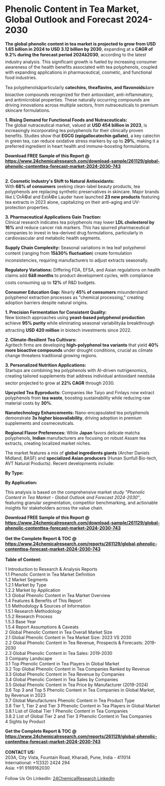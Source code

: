 <h1>Phenolic Content in Tea Market, Global Outlook and Forecast 2024-2030</h1><p><strong>The global phenolic content in tea market is projected to grow from USD 1.65 billion in 2024 to USD 3.12 billion by 2030</strong>, expanding at a <strong>CAGR of 9.2% during the forecast period 2024â2030</strong>, according to the latest industry analysis. This significant growth is fueled by increasing consumer awareness of the health benefits associated with tea polyphenols, coupled with expanding applications in pharmaceutical, cosmetic, and functional food industries.</p><p>Tea polyphenolsâparticularly <strong>catechins, theaflavins, and flavonoids</strong>âare bioactive compounds recognized for their antioxidant, anti-inflammatory, and antimicrobial properties. These naturally occurring compounds are driving innovations across multiple sectors, from nutraceuticals to premium skincare formulations.</p><p><strong>1. Rising Demand for Functional Foods and Nutraceuticals:</strong><br>
The global nutraceutical market, valued at <strong>USD 454 billion in 2023</strong>, is increasingly incorporating tea polyphenols for their clinically proven benefits. Studies show that <strong>EGCG (epigallocatechin gallate)</strong>, a key catechin in green tea, can reduce oxidative stress markers by up to <strong>29%</strong>, making it a preferred ingredient in heart health and immune-boosting formulations.</p><div><b>Download FREE Sample of this Report @ 
            <a href="https://www.24chemicalresearch.com/download-sample/261129/global-phenolic-contenttea-forecast-market-2024-2030-743">
            https://www.24chemicalresearch.com/download-sample/261129/global-phenolic-contenttea-forecast-market-2024-2030-743</a></b></div><br><p><strong>2. Cosmetic Industry's Shift to Natural Antioxidants:</strong><br>
With <strong>68% of consumers</strong> seeking clean-label beauty products, tea polyphenols are replacing synthetic preservatives in skincare. Major brands like L'OrÃ©al and EstÃ©e Lauder have launched <strong>23 new products</strong> featuring tea extracts in 2023 alone, capitalizing on their anti-aging and UV-protection properties.</p><p><strong>3. Pharmaceutical Applications Gain Traction:</strong><br>
Clinical research indicates tea polyphenols may lower <strong>LDL cholesterol by 16%</strong> and reduce cancer risk markers. This has spurred pharmaceutical companies to invest in tea-derived drug formulations, particularly in cardiovascular and metabolic health segments.</p><p><strong>Supply Chain Complexity:</strong> Seasonal variations in tea leaf polyphenol content (ranging from <strong>15â30% fluctuation</strong>) create formulation inconsistencies, requiring manufacturers to adjust extracts seasonally.</p><p><strong>Regulatory Variations:</strong> Differing FDA, EFSA, and Asian regulations on health claims add <strong>6â8 months</strong> to product development cycles, with compliance costs consuming up to <strong>12%</strong> of R&amp;D budgets.</p><p><strong>Consumer Education Gap:</strong> Nearly <strong>45% of consumers</strong> misunderstand polyphenol extraction processes as "chemical processing," creating adoption barriers despite natural origins.</p><p><strong>1. Precision Fermentation for Consistent Quality:</strong><br>
New biotech approaches using <strong>yeast-based polyphenol production</strong> achieve <strong>95% purity</strong> while eliminating seasonal variabilityâa breakthrough attracting <strong>USD 420 million</strong> in biotech investments since 2022.</p><p><strong>2. Climate-Resilient Tea Cultivars:</strong><br>
Agritech firms are developing <strong>high-polyphenol tea variants</strong> that yield <strong>40% more bioactive compounds</strong> under drought conditions, crucial as climate change threatens traditional growing regions.</p><p><strong>3. Personalized Nutrition Applications:</strong><br>
Startups are combining tea polyphenols with AI-driven nutrigenomics, creating tailored supplements that address individual antioxidant needsâa sector projected to grow at <strong>22% CAGR</strong> through 2030.</p><p><strong>Upcycled Tea Byproducts:</strong> Companies like Taiyo and Finlays now extract polyphenols from <strong>tea waste</strong>, boosting sustainability while reducing raw material costs by <strong>30%</strong>.</p><p><strong>Nanotechnology Enhancements:</strong> Nano-encapsulated tea polyphenols demonstrate <strong>3x higher bioavailability</strong>, driving adoption in premium supplements and cosmeceuticals.</p><p><strong>Regional Flavor Preferences:</strong> While <strong>Japan</strong> favors delicate matcha polyphenols, <strong>Indian</strong> manufacturers are focusing on robust Assam tea extracts, creating localized market niches.</p><p>The market features a mix of <strong>global ingredients giants</strong> (Archer Daniels Midland, BASF) and <strong>specialized Asian producers</strong> (Hunan Sunfull Bio-tech, AVT Natural Products). Recent developments include:</p><p><strong>By Type:</strong></p><p><strong>By Application:</strong></p><p>This analysis is based on the comprehensive market study <em>"Phenolic Content in Tea Market - Global Outlook and Forecast 2024-2030"</em>, featuring granular segmentation, competitor benchmarking, and actionable insights for stakeholders across the value chain.</p><div><b>Download FREE Sample of this Report @ 
            <a href="https://www.24chemicalresearch.com/download-sample/261129/global-phenolic-contenttea-forecast-market-2024-2030-743">
            https://www.24chemicalresearch.com/download-sample/261129/global-phenolic-contenttea-forecast-market-2024-2030-743</a></b></div><br><div><b>Get the Complete Report & TOC @ 
            <a href="https://www.24chemicalresearch.com/reports/261129/global-phenolic-contenttea-forecast-market-2024-2030-743">
            https://www.24chemicalresearch.com/reports/261129/global-phenolic-contenttea-forecast-market-2024-2030-743</a></b></div><br>
            <b>Table of Content:</b><p>1 Introduction to Research & Analysis Reports<br />
    1.1 Phenolic Content in Tea Market Definition<br />
    1.2 Market Segments<br />
        1.2.1 Market by Type<br />
        1.2.2 Market by Application<br />
    1.3 Global Phenolic Content in Tea Market Overview<br />
    1.4 Features & Benefits of This Report<br />
    1.5 Methodology & Sources of Information<br />
        1.5.1 Research Methodology<br />
        1.5.2 Research Process<br />
        1.5.3 Base Year<br />
        1.5.4 Report Assumptions & Caveats<br />
2 Global Phenolic Content in Tea Overall Market Size<br />
    2.1 Global Phenolic Content in Tea Market Size: 2023 VS 2030<br />
    2.2 Global Phenolic Content in Tea Revenue, Prospects & Forecasts: 2019-2030<br />
    2.3 Global Phenolic Content in Tea Sales: 2019-2030<br />
3 Company Landscape<br />
    3.1 Top Phenolic Content in Tea Players in Global Market<br />
    3.2 Top Global Phenolic Content in Tea Companies Ranked by Revenue<br />
    3.3 Global Phenolic Content in Tea Revenue by Companies<br />
    3.4 Global Phenolic Content in Tea Sales by Companies<br />
    3.5 Global Phenolic Content in Tea Price by Manufacturer (2019-2024)<br />
    3.6 Top 3 and Top 5 Phenolic Content in Tea Companies in Global Market, by Revenue in 2023<br />
    3.7 Global Manufacturers Phenolic Content in Tea Product Type<br />
    3.8 Tier 1, Tier 2 and Tier 3 Phenolic Content in Tea Players in Global Market<br />
        3.8.1 List of Global Tier 1 Phenolic Content in Tea Companies<br />
        3.8.2 List of Global Tier 2 and Tier 3 Phenolic Content in Tea Companies<br />
4 Sights by Product</p><div><b>Get the Complete Report & TOC @ 
            <a href="https://www.24chemicalresearch.com/reports/261129/global-phenolic-contenttea-forecast-market-2024-2030-743">
            https://www.24chemicalresearch.com/reports/261129/global-phenolic-contenttea-forecast-market-2024-2030-743</a></b></div><br><b>CONTACT US:</b><br>
            203A, City Vista, Fountain Road, Kharadi, Pune, India - 411014<br>
            International: +1(332) 2424 294<br>
            Asia: +91 9169162030 <br><br>
            Follow Us On LinkedIn: <a href="https://www.linkedin.com/company/24chemicalresearch/">24ChemicalResearch LinkedIn</a>